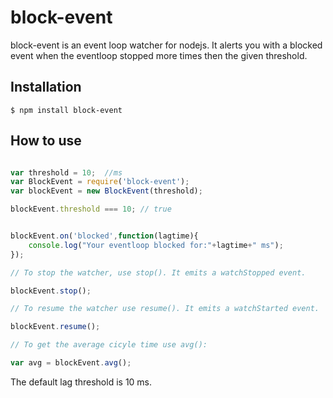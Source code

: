 # block-event
block-event is an event loop watcher for nodejs. It alerts you with a blocked event when the eventloop stopped more times then the given threshold.

## Installation

```
$ npm install block-event
```

## How to use

```javascript

var threshold = 10;  //ms
var BlockEvent = require('block-event');
var blockEvent = new BlockEvent(threshold);

blockEvent.threshold === 10; // true


blockEvent.on('blocked',function(lagtime){
    console.log("Your eventloop blocked for:"+lagtime+" ms");
});

// To stop the watcher, use stop(). It emits a watchStopped event.

blockEvent.stop();

// To resume the watcher use resume(). It emits a watchStarted event.

blockEvent.resume();

// To get the average cicyle time use avg():

var avg = blockEvent.avg();


```

The default lag threshold is 10 ms.

